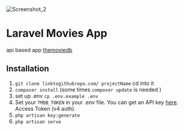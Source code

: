 ![Screenshot_2](https://user-images.githubusercontent.com/46221195/105638828-9c3b7f80-5e7d-11eb-836f-266900a18848.png)

# Laravel Movies App
api based app
[themoviedb](https://www.themoviedb.org/documentation/api)

## Installation

1. `git clone linktogithubrepo.com/ projectName` cd into it 
2. `composer install` (some times `composer update` is needed )
3. set up .env `cp .env.example .env`
4. Set your `TMDB_TOKEN` in your .env file. You can get an API key [here](https://www.themoviedb.org/settings/api).  Access Token (v4 auth).
5. `php artisan key:generate`
6. `php artisan serve` 

